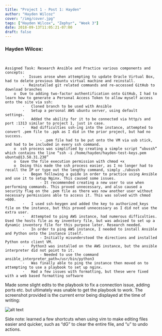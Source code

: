 ```yaml
---
title: "Project 1 - Post 1: Hayden"
author: "Hayden Wilcoz"
cover: "/img/cover.jpg"
tags: ["Hayden Wilcox", "Zephyr", "Week 3"]
date: 2018-09-13T11:05:21-07:00
draft: false
---
```

<h3>Hayden Wilcox:</h3><br>

	Assigned Task: Research Ansible and Practice various components and concepts:
			·  Issues arose when attempting to update Oracle Virtual Box, had to delete previous Ubuntu virtual machine and reinstall.
			·  Reinstalled git related commands and re-accessed GitHub to download branches
		o  Due to adding two-factor authentification onto GitHub, I had to learn how to generate a Personal Access Token to allow myself access onto the site via ssh: 
			·   Cloned branch to be used with Ansible 
			·   Setup a personal AWS ubuntu server, using default settings. 
			·   Added the ability for it to be connected via http/s and port :1313 similar to project 1, just in case.
			·   Had difficulties ssh-ing into the instance, attempted to convert .pem file to .ppk as I did in the prior project, but had no success. 
					- .pem file had to be put onto the VM via usb stick, and had to be included in every ssh command.
		o  ssh process was simplified by creating a simple script “ubussh” which contains the line “ssh -i /home/hayden/hayden-test-keys.pem ubuntu@13.58.31.238”
		o  Gave the file execution permission with chmod +x
		o  Doing this made the ssh process easier, as I no longer had to recall the IP or type out the lengthy command, simply ./ubussh
			·   Began following a guide in order to practice using Ansible and use it to setup Nginx. This caused some issues. 
					- It recommended creating a new user to use when performing commands. This proved unnecessary, and also caused a security flag on the .pem file as there was now another user without necessary permissions able to access it. This was solved with chmod +600. 
			·   I used ssh-keygen and added the key to authorized_keys file on the instance, but this proved unnecessary as I did not use the extra user.
			·   Attempted to ping AWS instance, had numerous difficulties. Used the hosts file as my inventory file, but was advised to set up a dynamic inventory file for this purpose later. Research needed. 
			·   In order to ping AWS instance, I needed to install Ansible and Python onto the instance itself. 
					- Initially misunderstood the directions and installed Python onto client VM. 
			·   Python3 was installed on the AWS instance, but the ansible interpreter did not point to it. 
					- Needed to use the command ansible_interpreter_path=/usr/bin/python3 
			·   Was finally able to ping the instance then moved on to attempting to use a playbook to set up nginx. 
			·   Had a few issues with formatting, but these were fixed with a web based formatting software
Made some slight edits to the playbook to fix a connection issue, adding ports etc. but ultimately was unable to get the playbook to work. The screenshot provided is the current error being displayed at the time of writing:

![alt text](https://github.com/CSUN-SeniorDesign/zephyr-blog/blob/master/themes/hugo-lamp/static/img/sh-hayden.png "Screenshot Hayden")
	
Side note: learned a few shortcuts when using vim to make editing files easier and quicker, such as “dG” to clear the entire file, and “u” to undo actions.